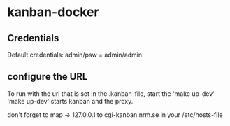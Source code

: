 # kanban-docker

## Credentials
Default credentials: admin/psw = admin/admin

## configure the URL 
To run with the url that is set in the .kanban-file, start the 'make up-dev'
'make up-dev' starts kanban and the proxy.

don't forget to map -> 127.0.0.1 to cgi-kanban.nrm.se in your /etc/hosts-file


